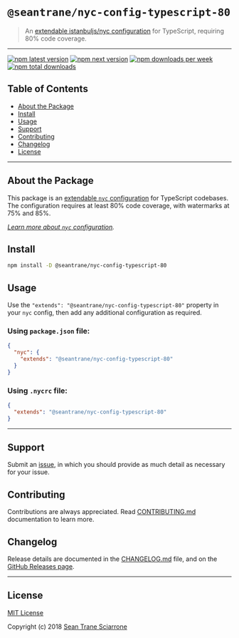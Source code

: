 # `@seantrane/nyc-config-typescript-80`

> An [extendable istanbuljs/nyc configuration](https://github.com/istanbuljs/nyc#publish-and-reuse-your-nyc-configuration) for TypeScript, requiring 80% code coverage.

---

[![npm latest version](https://img.shields.io/npm/v/@seantrane/nyc-config-typescript-80/latest.svg)](https://www.npmjs.com/package/@seantrane/nyc-config-typescript-80) [![npm next version](https://img.shields.io/npm/v/@seantrane/nyc-config-typescript-80/next.svg)](https://www.npmjs.com/package/@seantrane/nyc-config-typescript-80) [![npm downloads per week](https://img.shields.io/npm/dw/@seantrane/nyc-config-typescript-80.svg)](https://www.npmjs.com/package/@seantrane/nyc-config-typescript-80) [![npm total downloads](https://img.shields.io/npm/dt/@seantrane/nyc-config-typescript-80.svg)](https://www.npmjs.com/package/@seantrane/nyc-config-typescript-80)

## Table of Contents

- [About the Package](#about)
- [Install](#install)
- [Usage](#usage)
- [Support](#support)
- [Contributing](#contributing)
- [Changelog](#changelog)
- [License](#license)

---

## About the Package <a id="about"></a>

This package is an [extendable `nyc` configuration](https://github.com/istanbuljs/nyc#publish-and-reuse-your-nyc-configuration) for TypeScript codebases. The configuration requires at least 80% code coverage, with watermarks at 75% and 85%.

_[Learn more about `nyc` configuration](https://github.com/istanbuljs/nyc#configuring-nyc)._

## Install <a id="install"></a>

```sh
npm install -D @seantrane/nyc-config-typescript-80
```

## Usage <a id="usage"></a>

Use the `"extends": "@seantrane/nyc-config-typescript-80"` property in your `nyc` config, then add any additional configuration as required.

### Using `package.json` file:

```json
{
  "nyc": {
    "extends": "@seantrane/nyc-config-typescript-80"
  }
}
```

### Using `.nycrc` file:

```json
{
  "extends": "@seantrane/nyc-config-typescript-80"
}
```

---

## Support <a id="support"></a>

Submit an [issue](https://github.com/seantrane/nyc-config/issues/new), in which you should provide as much detail as necessary for your issue.

## Contributing <a id="contributing"></a>

Contributions are always appreciated. Read [CONTRIBUTING.md](https://github.com/seantrane/nyc-config/blob/master/CONTRIBUTING.md) documentation to learn more.

## Changelog <a id="changelog"></a>

Release details are documented in the [CHANGELOG.md](https://github.com/seantrane/nyc-config/blob/master/packages/nyc-config-typescript-80/CHANGELOG.md) file, and on the [GitHub Releases page](https://github.com/seantrane/nyc-config/releases).

---

## License <a id="license"></a>

[MIT License](https://github.com/seantrane/nyc-config/blob/master/LICENSE)

Copyright (c) 2018 [Sean Trane Sciarrone](https://github.com/seantrane)
